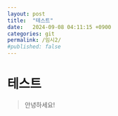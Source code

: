 ```yaml
---
layout: post
title:  "테스트"
date:   2024-09-08 04:11:15 +0900
categories: git
permalink: /임시2/
#published: false
---
```


# 테스트
> 안녕하세요!
